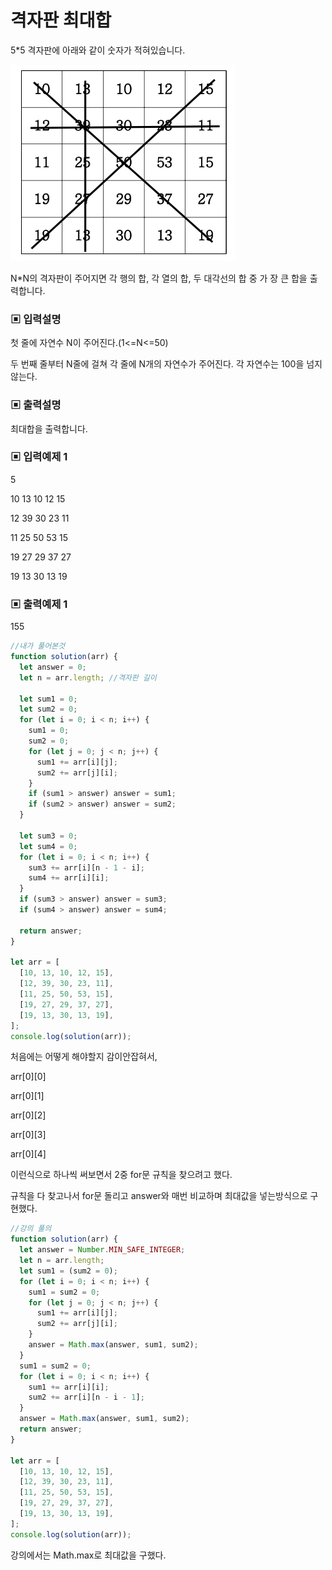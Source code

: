 # 격자판 최대합

5\*5 격자판에 아래와 같이 숫자가 적혀있습니다.

![img](./img/격자판.png)

N\*N의 격자판이 주어지면 각 행의 합, 각 열의 합, 두 대각선의 합 중 가 장 큰 합을 출력합니다.

### ▣ 입력설명

첫 줄에 자연수 N이 주어진다.(1<=N<=50)

두 번째 줄부터 N줄에 걸쳐 각 줄에 N개의 자연수가 주어진다. 각 자연수는 100을 넘지 않는다.

### ▣ 출력설명

최대합을 출력합니다.

### ▣ 입력예제 1

5

10 13 10 12 15

12 39 30 23 11

11 25 50 53 15

19 27 29 37 27

19 13 30 13 19

### ▣ 출력예제 1

155

```javascript
//내가 풀어본것
function solution(arr) {
  let answer = 0;
  let n = arr.length; //격자판 길이

  let sum1 = 0;
  let sum2 = 0;
  for (let i = 0; i < n; i++) {
    sum1 = 0;
    sum2 = 0;
    for (let j = 0; j < n; j++) {
      sum1 += arr[i][j];
      sum2 += arr[j][i];
    }
    if (sum1 > answer) answer = sum1;
    if (sum2 > answer) answer = sum2;
  }

  let sum3 = 0;
  let sum4 = 0;
  for (let i = 0; i < n; i++) {
    sum3 += arr[i][n - 1 - i];
    sum4 += arr[i][i];
  }
  if (sum3 > answer) answer = sum3;
  if (sum4 > answer) answer = sum4;

  return answer;
}

let arr = [
  [10, 13, 10, 12, 15],
  [12, 39, 30, 23, 11],
  [11, 25, 50, 53, 15],
  [19, 27, 29, 37, 27],
  [19, 13, 30, 13, 19],
];
console.log(solution(arr));
```

처음에는 어떻게 해야할지 감이안잡혀서,

arr\[0\]\[0\]

arr\[0\]\[1\]

arr\[0\]\[2\]

arr\[0\]\[3\]

arr\[0\]\[4\]

이런식으로 하나씩 써보면서 2중 for문 규칙을 찾으려고 했다.

규칙을 다 찾고나서 for문 돌리고 answer와 매번 비교하며 최대값을 넣는방식으로 구현했다.

```javascript
//강의 풀의
function solution(arr) {
  let answer = Number.MIN_SAFE_INTEGER;
  let n = arr.length;
  let sum1 = (sum2 = 0);
  for (let i = 0; i < n; i++) {
    sum1 = sum2 = 0;
    for (let j = 0; j < n; j++) {
      sum1 += arr[i][j];
      sum2 += arr[j][i];
    }
    answer = Math.max(answer, sum1, sum2);
  }
  sum1 = sum2 = 0;
  for (let i = 0; i < n; i++) {
    sum1 += arr[i][i];
    sum2 += arr[i][n - i - 1];
  }
  answer = Math.max(answer, sum1, sum2);
  return answer;
}

let arr = [
  [10, 13, 10, 12, 15],
  [12, 39, 30, 23, 11],
  [11, 25, 50, 53, 15],
  [19, 27, 29, 37, 27],
  [19, 13, 30, 13, 19],
];
console.log(solution(arr));
```

강의에서는 Math.max로 최대값을 구했다.
